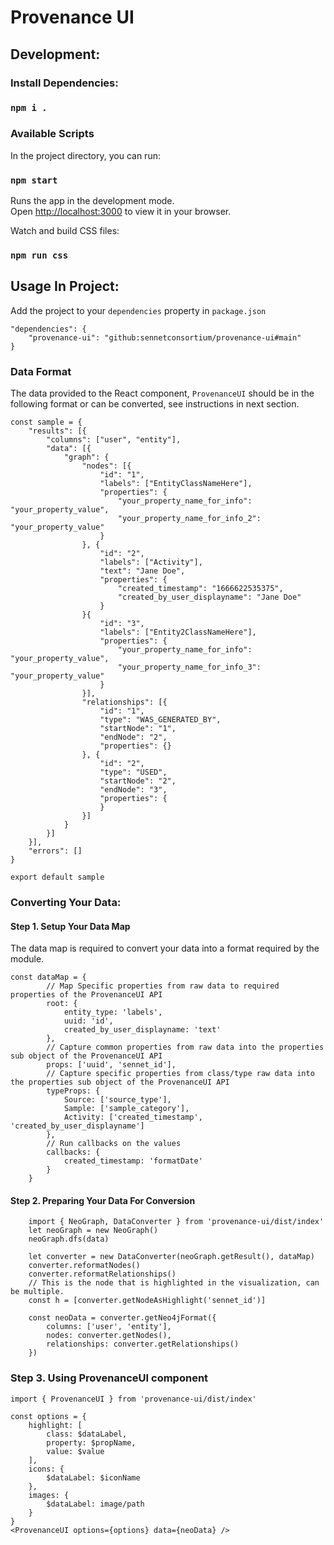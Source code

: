 # Provenance UI

## Development:
### Install Dependencies:

### `npm i .`

### Available Scripts

In the project directory, you can run:

### `npm start`

Runs the app in the development mode.\
Open [http://localhost:3000](http://localhost:3000) to view it in your browser.

Watch and build CSS files:

### `npm run css`

## Usage In Project:
Add the project to your `dependencies` property in `package.json`
```
"dependencies": {
    "provenance-ui": "github:sennetconsortium/provenance-ui#main"
}

```

### Data Format
The data provided to the React component, `ProvenanceUI` should be in the following format or can be converted, see instructions in next section.
```
const sample = {
    "results": [{
        "columns": ["user", "entity"],
        "data": [{
            "graph": {
                "nodes": [{
                    "id": "1",
                    "labels": ["EntityClassNameHere"],
                    "properties": {
                        "your_property_name_for_info": "your_property_value",
                        "your_property_name_for_info_2": "your_property_value"
                    }
                }, {
                    "id": "2",
                    "labels": ["Activity"],
                    "text": "Jane Doe",
                    "properties": {
                        "created_timestamp": "1666622535375",
                        "created_by_user_displayname": "Jane Doe"
                    }
                }{
                    "id": "3",
                    "labels": ["Entity2ClassNameHere"],
                    "properties": {
                        "your_property_name_for_info": "your_property_value",
                        "your_property_name_for_info_3": "your_property_value"
                    }
                }],
                "relationships": [{
                    "id": "1",
                    "type": "WAS_GENERATED_BY",
                    "startNode": "1",
                    "endNode": "2",
                    "properties": {}
                }, {
                    "id": "2",
                    "type": "USED",
                    "startNode": "2",
                    "endNode": "3",
                    "properties": {
                    }
                }]
            }
        }]
    }],
    "errors": []
}

export default sample
```
### Converting Your Data:
#### Step 1. Setup Your Data Map
The data map is required to convert your data into a format required by the module.
```
const dataMap = {
        // Map Specific properties from raw data to required properties of the ProvenanceUI API
        root: {
            entity_type: 'labels',
            uuid: 'id',
            created_by_user_displayname: 'text'
        },
        // Capture common properties from raw data into the properties sub object of the ProvenanceUI API
        props: ['uuid', 'sennet_id'],
        // Capture specific properties from class/type raw data into the properties sub object of the ProvenanceUI API
        typeProps: {
            Source: ['source_type'],
            Sample: ['sample_category'],
            Activity: ['created_timestamp', 'created_by_user_displayname']
        },
        // Run callbacks on the values
        callbacks: {
            created_timestamp: 'formatDate'
        }
    }
```

#### Step 2. Preparing Your Data For Conversion
```
    import { NeoGraph, DataConverter } from 'provenance-ui/dist/index'
    let neoGraph = new NeoGraph()
    neoGraph.dfs(data)
    
    let converter = new DataConverter(neoGraph.getResult(), dataMap)
    converter.reformatNodes()
    converter.reformatRelationships()
    // This is the node that is highlighted in the visualization, can be multiple.
    const h = [converter.getNodeAsHighlight('sennet_id')]
   
    const neoData = converter.getNeo4jFormat({
        columns: ['user', 'entity'],
        nodes: converter.getNodes(),
        relationships: converter.getRelationships()
    })
```

### Step 3. Using ProvenanceUI component 
```
import { ProvenanceUI } from 'provenance-ui/dist/index'

const options = {
    highlight: [
        class: $dataLabel,
        property: $propName,
        value: $value
    ],
    icons: {
        $dataLabel: $iconName
    },
    images: {
        $dataLabel: image/path
    }
}
<ProvenanceUI options={options} data={neoData} />
```
